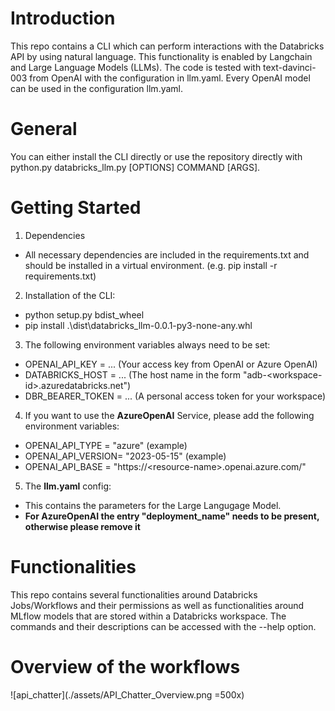 # Introduction 
This repo contains a CLI which can perform interactions with the Databricks API by using natural language.
This functionality is enabled by Langchain and Large Language Models (LLMs).
The code is tested with text-davinci-003 from OpenAI with the configuration in llm.yaml. Every OpenAI model can be used in the configuration llm.yaml.

# General
You can either install the CLI directly or use the repository directly with python.py databricks_llm.py \[OPTIONS\] COMMAND \[ARGS\].

# Getting Started
1. Dependencies
* All necessary dependencies are included in the requirements.txt and should be installed in a virtual environment. (e.g. pip install -r requirements.txt)
2. Installation of the CLI:
* python setup.py bdist_wheel
* pip install .\dist\databricks_llm-0.0.1-py3-none-any.whl
3. The following environment variables always need to be set:
* OPENAI_API_KEY = ... (Your access key from OpenAI or Azure OpenAI)
* DATABRICKS_HOST = ... (The host name in the form "adb-\<workspace-id\>.azuredatabricks.net")
* DBR_BEARER_TOKEN = ... (A personal access token for your workspace)
4. If you want to use the **AzureOpenAI** Service, please add the following environment variables:
* OPENAI_API_TYPE = "azure" (example)
* OPENAI_API_VERSION= "2023-05-15" (example)
* OPENAI_API_BASE = "https://\<resource-name\>.openai.azure.com/"
5. The **llm.yaml** config:
* This contains the parameters for the Large Langugage Model.
* **For AzureOpenAI the entry "deployment_name" needs to be present, otherwise please remove it**

# Functionalities
This repo contains several functionalities around Databricks Jobs/Workflows and their permissions as well as functionalities around MLflow models that are stored within a Databricks workspace. The commands and their descriptions can be accessed with the --help option.

# Overview of the workflows
![api_chatter](./assets/API_Chatter_Overview.png =500x)